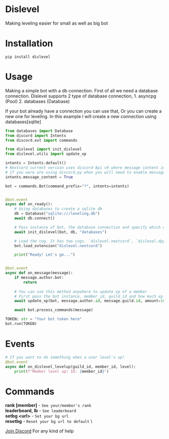 # Dislevel
Making leveling easier for small as well as big bot

# Installation
`pip install dislevel`

# Usage

Making a simple bot with a db connection. First of all we need a database connection. Dislevel supports 2 type of database connection, 1. asyncpg (Pool) 2. databases (Database)

If your bot already have a connection you can use that, Or you can create a new one for leveling. In this example I will create a new connection using databases[sqlite]


```py
from databases import Database
from discord import Intents
from discord.ext import commands

from dislevel import init_dislevel
from dislevel.utils import update_xp

intents = Intents.default()
# Nextcord current version uses discord Api v9 where message content intent is not enforced. 
# If you ware are using discord.py when you will need to enable message_content intent manually as shown below
intents.message_content = True

bot = commands.Bot(command_prefix="?", intents=intents)


@bot.event
async def on_ready():
    # Using databases to create a sqlite db
    db = Database("sqlite:///leveling.db")
    await db.connect()

    # Pass instance of bot, the database connection and specify which driver to use. In this case we are using databases so we passed that
    await init_dislevel(bot, db, "databases") 

    # Load the cog. It has two cogs. `dislevel.nextcord`, `dislevel.dpy`
    bot.load_extension("dislevel.nextcord")

    print("Ready! Let's go...")


@bot.event
async def on_message(message):
    if message.author.bot:
        return
    
    # You can use this method anywhere to update xp of a member
    # First pass the bot instance, member_id, guild_id and how much xp to be added.
    await update_xp(bot, message.author.id, message.guild.id, amount=10)

    await bot.process_commands(message)

TOKEN: str = "Your bot token here"
bot.run(TOKEN)
```

# Events
```py
# If you want to do something when a user level's up!
@bot.event
async def on_dislevel_levelup(guild_id, member_id, level):
    print(f"Member level up! ID: {member_id}")
````

# Commands

**rank [member]** - `See your/member's rank` \
**leaderboard, lb** - `See leaderboard` \
**setbg \<url\>** - `Set your bg url` \
**resetbg** - `Reset your bg url to default` \

[Join Discord](https://discord.gg/7SaE8v2) For any kind of help